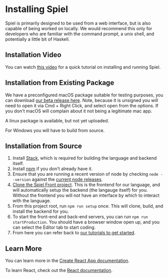 # Installing Spiel

Spiel is primarily designed to be used from a web interface, but is also capable of being worked on locally. We would recommend this only for developers who are familiar with the command prompt, a unix shell, and potentially a little bit of Haskell.

## Installation Video

You can watch [this video](https://media.oregonstate.edu/media/0_hxrt5f8y) for a quick tutorial on installing and running Spiel.

## Installation from Existing Package

We have a preconfigured macOS package suitable for testing purposes, you can download [our beta release here](https://github.com/The-Code-In-Sheep-s-Clothing/Spiel-Front/releases/download/beta3/spiel-front-0.1.0.dmg). Note, because it is unsigned you will need to open it via Cmd + Right Click, and select open from the options. If you don't macOS will complain about it not being a legitimate mac app.

A linux package is available, but not yet uploaded.

For Windows you will have to build from source.

## Installation from Source
1. Install [Stack](https://docs.haskellstack.org/en/stable/README/), which is required for building the language and backend itself.
2. Install [npm](https://docs.npmjs.com/downloading-and-installing-node-js-and-npm) if you don't already have it.
3. Ensure that you are running a recent version of node by checking `node --version` against the [current node releases](https://nodejs.org/en/).
3. [Clone the Spiel Front project](https://github.com/The-Code-In-Sheep-s-Clothing/Spiel-Front/). This is the frontend for our language, and will automatically setup the backend (the langauge itself) for you. Without the frontend you will not have an interface by which to interact with the language.
4. From this project root, run `npm run setup` once. This will clone, build, and install the backend for you.
5. To start the front-end and back-end servers, you can run `npm run startProduction`. You should have a browser window open up, and you can select the Editor tab to start coding.
6. From here you can refer back to [our tutorials to get started](/Tutorials/GettingStarted).

## Learn More

You can learn more in the [Create React App documentation](https://facebook.github.io/create-react-app/docs/getting-started).

To learn React, check out the [React documentation](https://reactjs.org/).
